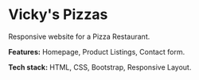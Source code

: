 # Vicky's Pizzas

Responsive website for a Pizza Restaurant.

**Features:** Homepage, Product Listings, Contact form. 

**Tech stack:** HTML, CSS, Bootstrap, Responsive Layout.
